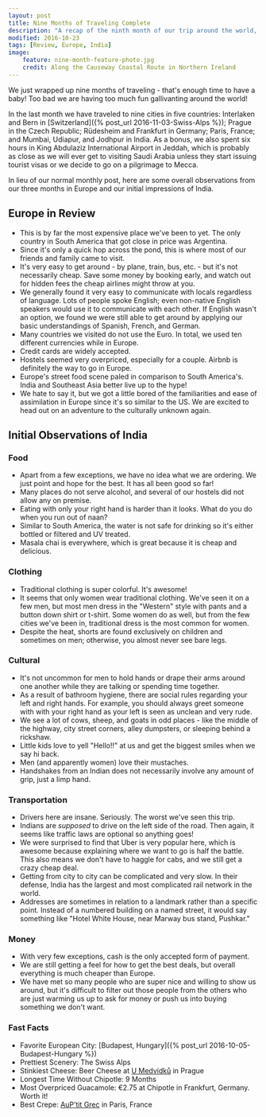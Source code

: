 ```yaml
---
layout: post
title: Nine Months of Traveling Complete
description: "A recap of the ninth month of our trip around the world, including a recap of Eurpoe and intro to India!"
modified: 2016-10-23
tags: [Review, Europe, India]
image:
    feature: nine-month-feature-photo.jpg
    credit: Along the Causeway Coastal Route in Northern Ireland
---
```


We just wrapped up nine months of traveling - that's enough time to have a baby! Too bad we are having too much fun gallivanting around the world!

In the last month we have traveled to nine cities in five countries: Interlaken and Bern in [Switzerland]({% post_url 2016-11-03-Swiss-Alps %}); Prague in the Czech Republic; Rüdesheim and Frankfurt in Germany; Paris, France; and Mumbai, Udiapur, and Jodhpur in India. As a bonus, we also spent six hours in King Abdulaziz International Airport in Jeddah, which is probably as close as we will ever get to visiting Saudi Arabia unless they start issuing tourist visas or we decide to go on a pilgrimage to Mecca.

In lieu of our normal monthly post, here are some overall observations from our three months in Europe and our initial impressions of India.



## Europe in Review

- This is by far the most expensive place we've been to yet. The only country in South America that got close in price was Argentina. 
- Since it's only a quick hop across the pond, this is where most of our friends and family came to visit.
- It's very easy to get around - by plane, train, bus, etc. - but it's not necessarily cheap. Save some money by booking early, and watch out for hidden fees the cheap airlines might throw at you.
- We generally found it very easy to communicate with locals regardless of language. Lots of people spoke English; even non-native English speakers would use it to communicate with each other. If English wasn't an option, we found we were still able to get around by applying our basic understandings of Spanish, French, and German.
- Many countries we visited do not use the Euro. In total, we used ten different currencies while in Europe.
- Credit cards are widely accepted.
- Hostels seemed very overpriced, especially for a couple. Airbnb is definitely the way to go in Europe.
- Europe's street food scene paled in comparison to South America's. India and Southeast Asia better live up to the hype!
- We hate to say it, but we got a little bored of the familiarities and ease of assimilation in Europe since it's so similar to the US. We are excited to head out on an adventure to the culturally unknown again.



## Initial Observations of India

### Food
- Apart from a few exceptions, we have no idea what we are ordering. We just point and hope for the best. It has all been good so far!
- Many places do not serve alcohol, and several of our hostels did not allow any on premise.
- Eating with only your right hand is harder than it looks. What do you do when you run out of naan? 
- Similar to South America, the water is not safe for drinking so it's either bottled or filtered and UV treated.
- Masala chai is everywhere, which is great because it is cheap and delicious.

### Clothing
- Traditional clothing is super colorful. It's awesome!
- It seems that only women wear traditional clothing. We've seen it on a few men, but most men dress in the "Western" style with pants and a button down shirt or t-shirt. Some women do as well, but from the few cities we've been in, traditional dress is the most common for women.
- Despite the heat, shorts are found exclusively on children and sometimes on men; otherwise, you almost never see bare legs.

### Cultural
- It's not uncommon for men to hold hands or drape their arms around one another while they are talking or spending time together.
- As a result of bathroom hygiene, there are social rules regarding your left and right hands. For example, you should always greet someone with with your right hand as your left is seen as unclean and very rude.
- We see a lot of cows, sheep, and goats in odd places - like the middle of the highway, city street corners, alley dumpsters, or sleeping behind a rickshaw.
- Little kids love to yell "Hello!!" at us and get the biggest smiles when we say hi back.
- Men (and apparently women) love their mustaches.
- Handshakes from an Indian does not necessarily involve any amount of grip, just a limp hand.

### Transportation
- Drivers here are insane. Seriously. The worst we've seen this trip.
- Indians are *supposed* to drive on the left side of the road. Then again, it seems like traffic laws are optional so anything goes!
- We were surprised to find that Uber is very popular here, which is awesome because explaining where we want to go is half the battle. This also means we don't have to haggle for cabs, and we still get a crazy cheap deal.
- Getting from city to city can be complicated and very slow. In their defense, India has the largest and most complicated rail network in the world.
- Addresses are sometimes in relation to a landmark rather than a specific point. Instead of a numbered building on a named street, it would say something like "Hotel White House, near Marway bus stand, Pushkar."

### Money
- With very few exceptions, cash is the only accepted form of payment.
- We are still getting a feel for how to get the best deals, but overall everything is much cheaper than Europe.
- We have met so many people who are super nice and willing to show us around, but it's difficult to filter out those people from the others who are just warming us up to ask for money or push us into buying something we don't want.



### Fast Facts

- Favorite European City: [Budapest, Hungary]({% post_url 2016-10-05-Budapest-Hungary %})
- Prettiest Scenery: The Swiss Alps
- Stinkiest Cheese: Beer Cheese at [U Medvídků](http://www.umedvidku.cz/index.php/en/) in Prague
- Longest Time Without Chipotle: 9 Months
- Most Overpriced Guacamole: €2.75 at Chipotle in Frankfurt, Germany. Worth it!
- Best Crepe: [AuP’tit Grec](http://auptitgrec.com/) in Paris, France
